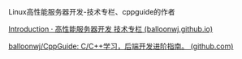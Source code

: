 Linux高性能服务器开发-技术专栏、cppguide的作者

[Introduction · 高性能服务器开发 技术专栏 (balloonwj.github.io)](https://balloonwj.github.io/cpp-guide-web/)

[balloonwj/CppGuide: C/C++学习，后端开发进阶指南。 (github.com)](https://github.com/balloonwj/CppGuide)